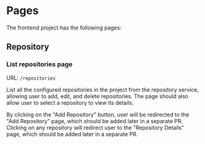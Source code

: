 # Pages

The frontend project has the following pages:

## Repository

### List repositories page

URL: `/repositories`

List all the configured repositories in the project from the repository service, allowing user to add, edit, and delete repositories. The page should also allow user to select a repository to view its details.

By clicking on the "Add Repository" button, user will be redirected to the "Add Repository" page, which should be added later in a
separate PR.
Clicking on any repository will redirect user to the "Repository Details" page, which should be added later in a separate PR.
